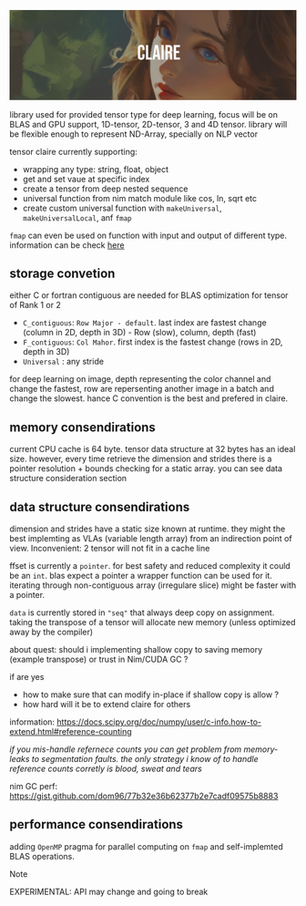 ![image_banner](.github/Claire.png)

library used for provided tensor type for deep learning, focus will be on BLAS and GPU support, 1D-tensor, 2D-tensor, 3 and 4D tensor. library will be flexible enough to represent ND-Array, specially on NLP vector

tensor claire currently supporting:
- wrapping any type: string, float, object
- get and set vaue at specific index
- create a tensor from deep nested sequence
- universal function from nim match module like cos, ln, sqrt etc
- create custom universal function with `makeUniversal`, `makeUniversalLocal`, anf `fmap`


`fmap` can even be used on function with input and output of different type. information can be check [here](https://github.com/unicredit/nimblas)

## storage convetion

either C or fortran contiguous are needed for BLAS optimization for tensor of Rank 1 or 2

- `C_contiguous`: `Row Major - default`. last index are fastest change (column in 2D, depth in 3D) - Row (slow), column, depth (fast)
- `F_contiguous`: `Col Mahor`. first index is the fastest change (rows in 2D, depth in 3D)
- `Universal` : any stride

for deep learning on image, depth representing the color channel and change the fastest, row are repersenting another image in a batch and change the slowest. hance C convention is the best and prefered in claire.

## memory consendirations
current CPU cache is 64 byte. tensor data structure at 32 bytes has an ideal size. however, every time retrieve the dimension and strides there is a pointer resolution + bounds checking for a static array. you can see data structure consideration section

## data structure consendirations

dimension and strides have a static size known at runtime. they might the best implemting as VLAs (variable length array) from an indirection point of view. Inconvenient: 2 tensor will not fit in a cache line

ffset is currently a `pointer`. for best safety and reduced complexity it could be an `int`. blas expect a pointer a wrapper function can be used for it. iterating through non-contiguous array (irregulare slice) might be faster with a pointer.

`data` is currently stored in `"seq"` that always deep copy on assignment. taking the transpose of a tensor will allocate new memory (unless optimized away by the compiler)

about quest: should i implementing shallow copy to saving memory (example transpose) or trust in Nim/CUDA GC ?

if are yes
- how to make sure that can modify in-place if shallow copy is allow ?
- how hard will it be to extend claire for others

information: https://docs.scipy.org/doc/numpy/user/c-info.how-to-extend.html#reference-counting

_if you mis-handle refernece counts you can get problem from memory-leaks to segmentation faults. the only strategy i know of to handle reference counts corretly is blood, sweat and tears_

nim GC perf: https://gist.github.com/dom96/77b32e36b62377b2e7cadf09575b8883

## performance consendirations

adding `OpenMP` pragma for parallel computing on `fmap` and self-implemted BLAS operations.


> [!NOTE]
> EXPERIMENTAL: API may change and going to break
